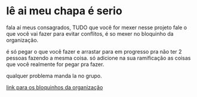 # lê ai meu chapa é serio

fala aí meus consagrados, TUDO que você for mexer nesse projeto fale o que você vai fazer para evitar conflitos, é so mexer no bloquinho da organização.

é só pegar o que você fazer e arrastar para em progresso pra não ter 2 pessoas fazendo a mesma coisa.
só adicione na sua ramificação as coisas que você realmente for pegar pra fazer.

qualquer problema manda la no grupo.

[link para os bloquinhos da organização](https://github.com/viniciuswz/TCC/projects)
